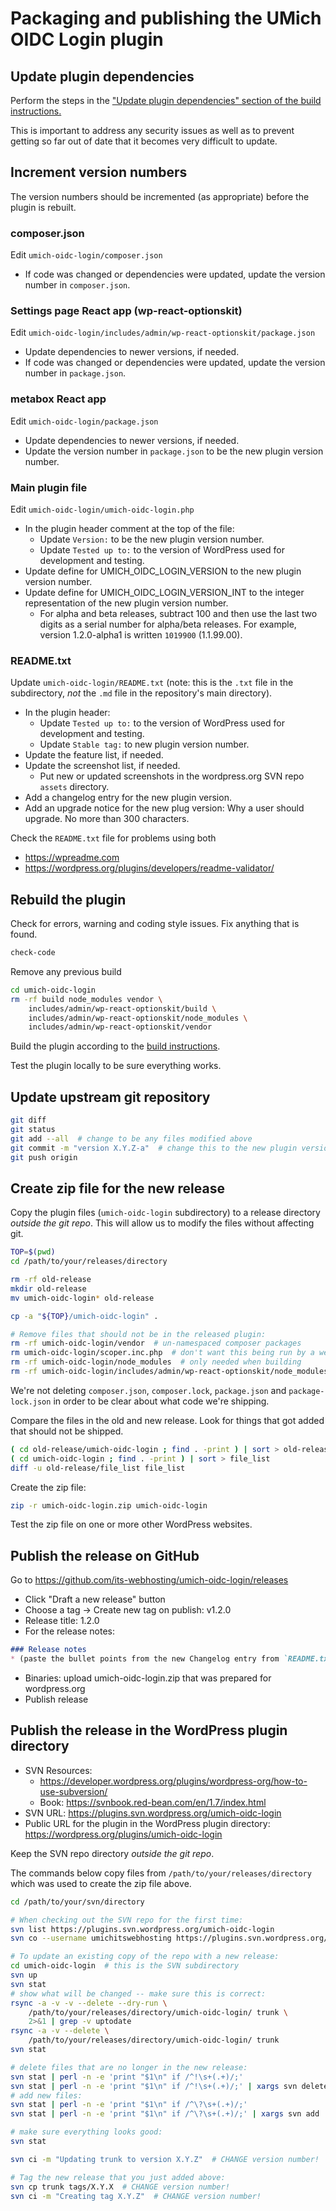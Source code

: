 # Packaging and publishing the UMich OIDC Login plugin

## Update plugin dependencies

Perform the steps in the ["Update plugin dependencies" section of the build instructions.](building.md#update-plugin-dependencies)

This is important to address any security issues as well as to prevent getting so far out of date that it becomes very difficult to update.

## Increment version numbers

The version numbers should be incremented (as appropriate) before the plugin is rebuilt.

### composer.json

Edit `umich-oidc-login/composer.json`

* If code was changed or dependencies were updated, update the version number in `composer.json`.

### Settings page React app (wp-react-optionskit)

Edit `umich-oidc-login/includes/admin/wp-react-optionskit/package.json`

* Update dependencies to newer versions, if needed.
* If code was changed or dependencies were updated, update the version number in `package.json`.

### metabox React app

Edit `umich-oidc-login/package.json`

* Update dependencies to newer versions, if needed.
* Update the version number in `package.json` to be the new plugin version number.

### Main plugin file

Edit `umich-oidc-login/umich-oidc-login.php`

* In the plugin header comment at the top of the file:
  * Update `Version:` to be the new plugin version number.
  * Update `Tested up to:` to the version of WordPress used for development and testing.
* Update define for UMICH_OIDC_LOGIN_VERSION to the new plugin version number.
* Update define for UMICH_OIDC_LOGIN_VERSION_INT to the integer representation of the new plugin version number.
  * For alpha and beta releases, subtract 100 and then use the last two digits as a serial number for alpha/beta releases.  For example, version 1.2.0-alpha1 is written `1019900` (1.1.99.00).


### README.txt

Update `umich-oidc-login/README.txt` (note: this is the `.txt` file in the subdirectory, _not_ the `.md` file in the repository's main directory).

* In the plugin header:
	* Update `Tested up to:` to the version of WordPress used for development and testing.
  * Update `Stable tag:` to new plugin version number.
* Update the feature list, if needed.
* Update the screenshot list, if needed.
	* Put new or updated screenshots in the wordpress.org SVN repo `assets` directory.
* Add a changelog entry for the new plugin version.
* Add an upgrade notice for the new plug version:  Why a user should upgrade.  No more than 300 characters.

Check the `README.txt` file for problems using both
* https://wpreadme.com
* https://wordpress.org/plugins/developers/readme-validator/


## Rebuild the plugin

Check for errors, warning and coding style issues.  Fix anything that is found.

```bash
check-code
```

Remove any previous build

```bash
cd umich-oidc-login
rm -rf build node_modules vendor \
    includes/admin/wp-react-optionskit/build \
    includes/admin/wp-react-optionskit/node_modules \
    includes/admin/wp-react-optionskit/vendor
```

Build the plugin according to the [build instructions](building.md).

Test the plugin locally to be sure everything works.

## Update upstream git repository

```bash
git diff
git status
git add --all  # change to be any files modified above
git commit -m "version X.Y.Z-a"  # change this to the new plugin version number
git push origin
```

## Create zip file for the new release

Copy the plugin files (`umich-oidc-login` subdirectory) to a release directory _outside the git repo_.  This will allow us to modify the files without affecting git.

```bash
TOP=$(pwd)
cd /path/to/your/releases/directory

rm -rf old-release
mkdir old-release
mv umich-oidc-login* old-release

cp -a "${TOP}/umich-oidc-login" .

# Remove files that should not be in the released plugin:
rm -rf umich-oidc-login/vendor  # un-namespaced composer packages
rm umich-oidc-login/scoper.inc.php  # don't want this being run by a web server; only needed when building
rm -rf umich-oidc-login/node_modules  # only needed when building
rm -rf umich-oidc-login/includes/admin/wp-react-optionskit/node_modules  # only needed when building
```

We're not deleting `composer.json`, `composer.lock`, `package.json` and `package-lock.json` in order to be clear about what code we're shipping.

Compare the files in the old and new release.  Look for things that got added that should not be shipped.

```bash
( cd old-release/umich-oidc-login ; find . -print ) | sort > old-release/file_list
( cd umich-oidc-login ; find . -print ) | sort > file_list
diff -u old-release/file_list file_list
```

Create the zip file:

```bash
zip -r umich-oidc-login.zip umich-oidc-login
```

Test the zip file on one or more other WordPress websites.

## Publish the release on GitHub

Go to
https://github.com/its-webhosting/umich-oidc-login/releases

* Click "Draft a new release" button
* Choose a tag -> Create new tag on publish: v1.2.0
* Release title: 1.2.0
* For the release notes:

```markdown
### Release notes
* (paste the bullet points from the new Changelog entry from `README.txt`)
```

* Binaries: upload umich-oidc-login.zip that was prepared for wordpress.org
* Publish release

## Publish the release in the WordPress plugin directory

* SVN Resources:
  * https://developer.wordpress.org/plugins/wordpress-org/how-to-use-subversion/
  * Book: https://svnbook.red-bean.com/en/1.7/index.html
* SVN URL: https://plugins.svn.wordpress.org/umich-oidc-login
* Public URL for the plugin in the WordPress plugin directory: https://wordpress.org/plugins/umich-oidc-login

Keep the SVN repo directory _outside the git repo_.

The commands below copy files from `/path/to/your/releases/directory` which was used to create the zip file above.

```bash
cd /path/to/your/svn/directory

# When checking out the SVN repo for the first time:
svn list https://plugins.svn.wordpress.org/umich-oidc-login
svn co --username umichitswebhosting https://plugins.svn.wordpress.org/umich-oidc-login

# To update an existing copy of the repo with a new release:
cd umich-oidc-login  # this is the SVN subdirectory
svn up
svn stat
# show what will be changed -- make sure this is correct:
rsync -a -v -v --delete --dry-run \
    /path/to/your/releases/directory/umich-oidc-login/ trunk \
    2>&1 | grep -v uptodate
rsync -a -v --delete \
    /path/to/your/releases/directory/umich-oidc-login/ trunk
svn stat

# delete files that are no longer in the new release:
svn stat | perl -n -e 'print "$1\n" if /^!\s+(.+)/;'
svn stat | perl -n -e 'print "$1\n" if /^!\s+(.+)/;' | xargs svn delete
# add new files:
svn stat | perl -n -e 'print "$1\n" if /^\?\s+(.+)/;'
svn stat | perl -n -e 'print "$1\n" if /^\?\s+(.+)/;' | xargs svn add

# make sure everything looks good:
svn stat

svn ci -m "Updating trunk to version X.Y.Z"  # CHANGE version number!

# Tag the new release that you just added above:
svn cp trunk tags/X.Y.X  # CHANGE version number!
svn ci -m "Creating tag X.Y.Z"  # CHANGE version number!
```

